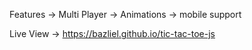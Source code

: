Features
    -> Multi Player 
    -> Animations
    -> mobile support
    
Live View -> https://bazliel.github.io/tic-tac-toe-js


